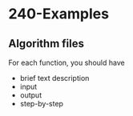# 240-Examples

## Algorithm files

For each function, you should have

* brief text description
* input 
* output 
* step-by-step
